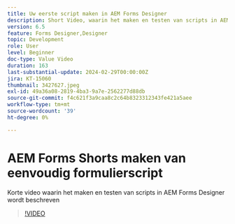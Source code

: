 ```yaml
---
title: Uw eerste script maken in AEM Forms Designer
description: Short Video, waarin het maken en testen van scripts in AEM Forms Designer wordt beschreven
version: 6.5
feature: Forms Designer,Designer
topic: Development
role: User
level: Beginner
doc-type: Value Video
duration: 163
last-substantial-update: 2024-02-29T00:00:00Z
jira: KT-15060
thumbnail: 3427627.jpeg
exl-id: 49a36a08-2819-4ba3-9a7e-2562277d88db
source-git-commit: f4c621f3a9caa8c2c64b8323312343fe421a5aee
workflow-type: tm+mt
source-wordcount: '39'
ht-degree: 0%

---
```


# AEM Forms Shorts maken van eenvoudig formulierscript

Korte video waarin het maken en testen van scripts in AEM Forms Designer wordt beschreven

>[!VIDEO](https://video.tv.adobe.com/v/3427627/?learn=on)
